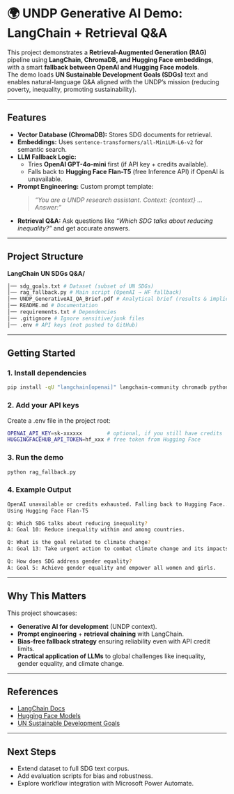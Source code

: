 # 🌍 UNDP Generative AI Demo: LangChain + Retrieval Q&A

This project demonstrates a **Retrieval-Augmented Generation (RAG)** pipeline using **LangChain, ChromaDB, and Hugging Face embeddings**, with a smart **fallback between OpenAI and Hugging Face models**.  
The demo loads **UN Sustainable Development Goals (SDGs)** text and enables natural-language Q&A aligned with the UNDP’s mission (reducing poverty, inequality, promoting sustainability).


---
## Features
- **Vector Database (ChromaDB):** Stores SDG documents for retrieval.  
- **Embeddings:** Uses `sentence-transformers/all-MiniLM-L6-v2` for semantic search.  
- **LLM Fallback Logic:**
  - Tries **OpenAI GPT-4o-mini** first (if API key + credits available).  
  - Falls back to **Hugging Face Flan-T5** (free Inference API) if OpenAI is unavailable.  
- **Prompt Engineering:** Custom prompt template:  
  > *“You are a UNDP research assistant. Context: {context} … Answer:”*  
- **Retrieval Q&A:** Ask questions like *“Which SDG talks about reducing inequality?”* and get accurate answers.  

---

## Project Structure

**LangChain UN SDGs Q&A/**

``` bash
│── sdg_goals.txt # Dataset (subset of UN SDGs) 
│── rag_fallback.py # Main script (OpenAI → HF fallback)
│── UNDP_GenerativeAI_QA_Brief.pdf # Analytical brief (results & implications)
│── README.md # Documentation
│── requirements.txt # Dependencies
│── .gitignore # Ignore sensitive/junk files
│── .env # API keys (not pushed to GitHub)
```


---

## Getting Started

### 1. Install dependencies
```bash
pip install -qU "langchain[openai]" langchain-community chromadb python-dotenv
```


### 2. Add your API keys

Create a .env file in the project root:
```bash
OPENAI_API_KEY=sk-xxxxxx        # optional, if you still have credits
HUGGINGFACEHUB_API_TOKEN=hf_xxx # free token from Hugging Face
```
### 3. Run the demo
```bash
python rag_fallback.py
```

### 4. Example Output
```bash
OpenAI unavailable or credits exhausted. Falling back to Hugging Face...
Using Hugging Face Flan-T5

Q: Which SDG talks about reducing inequality?
A: Goal 10: Reduce inequality within and among countries.

Q: What is the goal related to climate change?
A: Goal 13: Take urgent action to combat climate change and its impacts.

Q: How does SDG address gender equality?
A: Goal 5: Achieve gender equality and empower all women and girls.
```
---
## Why This Matters

This project showcases:

- **Generative AI for development** (UNDP context).
- **Prompt engineering** + **retrieval chaining** with LangChain.
- **Bias-free fallback strategy** ensuring reliability even with API credit limits.
- **Practical application of LLMs** to global challenges like inequality, gender equality, and climate change.

---
## References

- [LangChain Docs](https://python.langchain.com/docs/introduction/)
- [Hugging Face Models](https://huggingface.co/models)
- [UN Sustainable Development Goals](https://sdgs.un.org/goals)

---
## Next Steps

- Extend dataset to full SDG text corpus.
- Add evaluation scripts for bias and robustness.
- Explore workflow integration with Microsoft Power Automate.
